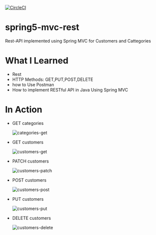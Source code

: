 [![CircleCI](https://circleci.com/gh/MrDenisL/spring5-mvc-rest.svg?style=svg)](https://circleci.com/gh/MrDenisL/spring5-mvc-rest)
# spring5-mvc-rest
Rest-API implemented using Spring MVC for Customers and Cattegories 
# What I Learned
* Rest
* HTTP Methods: GET,PUT,POST,DELETE
* how to Use Postman
* How to implement RESTful API in Java Using Spring MVC
# In Action
* GET categories

  ![categories-get](https://user-images.githubusercontent.com/71828047/118678076-6001a580-b805-11eb-9258-8e2ff8926a6d.png)

* GET customers

  ![customers-get](https://user-images.githubusercontent.com/71828047/118678099-66901d00-b805-11eb-99c8-fe05a56538e3.png)
* PATCH customers

  ![customers-patch](https://user-images.githubusercontent.com/71828047/118678109-6859e080-b805-11eb-84d0-a9c4c60988aa.png)
  
* POST customers

  ![customers-post](https://user-images.githubusercontent.com/71828047/118678125-6abc3a80-b805-11eb-94b5-58ea10923ee4.png)
  
* PUT customers

  ![customers-put](https://user-images.githubusercontent.com/71828047/118678133-6c85fe00-b805-11eb-8ec4-cbf36da54dba.png)
  
* DELETE customers

  ![customers-delete](https://user-images.githubusercontent.com/71828047/118678093-64c65980-b805-11eb-8a92-b4a840d5eda6.png)
